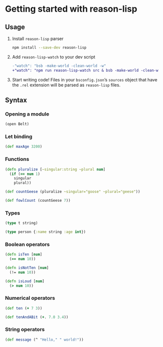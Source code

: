 # Getting started with reason-lisp

## Usage

1. Install `reason-lisp` parser
   ```sh
   npm install --save-dev reason-lisp
   ```
2. Add `reason-lisp-watch` to your dev script
   ```diff
   -"watch": "bsb -make-world -clean-world -w"
   +"watch": "npm run reason-lisp-watch src & bsb -make-world -clean-world -w"
   ```
3. Start writing code! Files in your `bsconfig.json`’s `sources` object that have the `.rel` extension will be parsed as `reason-lisp` files.

## Syntax

### Opening a module

```clj
(open Belt)
```

### Let binding

```clj
(def maxAge 3200)
```

### Functions

```clj
(defn pluralize [~singular:string ~plural num]
  (if (== num 1)
    singular
    plural))

(def countGeese (pluralize ~singular="goose" ~plural="geese"))

(def fowlCount (countGeese 7))
```

### Types

```clj
(type t string)

(type person {:name string :age int})
```

### Boolean operators

```clj
(defn isTen [num]
  (== num 10))

(defn isNotTen [num]
  (!= num 10))

(defn isLoud [num]
  (> num 10))
```

### Numerical operators

```clj
(def ten (+ 7 3))

(def tenAndABit (+. 7.0 3.4))
```

### String operators

```clj
(def message (^ "Hello," " world!"))
```
